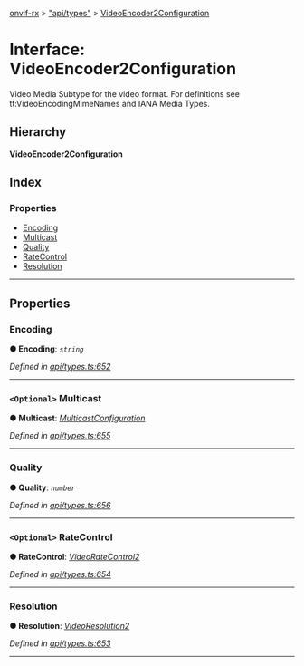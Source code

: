 [onvif-rx](../README.md) > ["api/types"](../modules/_api_types_.md) > [VideoEncoder2Configuration](../interfaces/_api_types_.videoencoder2configuration.md)

# Interface: VideoEncoder2Configuration

Video Media Subtype for the video format. For definitions see tt:VideoEncodingMimeNames and IANA Media Types.

## Hierarchy

**VideoEncoder2Configuration**

## Index

### Properties

* [Encoding](_api_types_.videoencoder2configuration.md#encoding)
* [Multicast](_api_types_.videoencoder2configuration.md#multicast)
* [Quality](_api_types_.videoencoder2configuration.md#quality)
* [RateControl](_api_types_.videoencoder2configuration.md#ratecontrol)
* [Resolution](_api_types_.videoencoder2configuration.md#resolution)

---

## Properties

<a id="encoding"></a>

###  Encoding

**● Encoding**: *`string`*

*Defined in [api/types.ts:652](https://github.com/patrickmichalina/onvif-rx/blob/3ab1739/src/api/types.ts#L652)*

___
<a id="multicast"></a>

### `<Optional>` Multicast

**● Multicast**: *[MulticastConfiguration](_api_types_.multicastconfiguration.md)*

*Defined in [api/types.ts:655](https://github.com/patrickmichalina/onvif-rx/blob/3ab1739/src/api/types.ts#L655)*

___
<a id="quality"></a>

###  Quality

**● Quality**: *`number`*

*Defined in [api/types.ts:656](https://github.com/patrickmichalina/onvif-rx/blob/3ab1739/src/api/types.ts#L656)*

___
<a id="ratecontrol"></a>

### `<Optional>` RateControl

**● RateControl**: *[VideoRateControl2](_api_types_.videoratecontrol2.md)*

*Defined in [api/types.ts:654](https://github.com/patrickmichalina/onvif-rx/blob/3ab1739/src/api/types.ts#L654)*

___
<a id="resolution"></a>

###  Resolution

**● Resolution**: *[VideoResolution2](_api_types_.videoresolution2.md)*

*Defined in [api/types.ts:653](https://github.com/patrickmichalina/onvif-rx/blob/3ab1739/src/api/types.ts#L653)*

___


